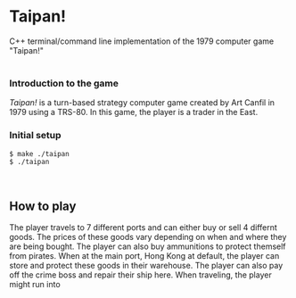 # Taipan!
C++ terminal/command line implementation of the 1979 computer game "Taipan!"<br><br>

### Introduction to the game
*Taipan!* is a turn-based strategy computer game created by Art Canfil in 1979 using a TRS-80. In this game, the player is a trader in the East.
<br>

### Initial setup
```
$ make ./taipan
$ ./taipan
```
<br>

## How to play
The player travels to 7 different ports and can either buy or sell 4 differnt goods. The prices of these goods vary depending on when and where they are being bought. The player can also buy ammunitions to protect themself from pirates. When at the main port, Hong Kong at default, the player can store and protect these goods in their warehouse. The player can also pay off the crime boss and repair their ship here. When traveling, the player might run into 
